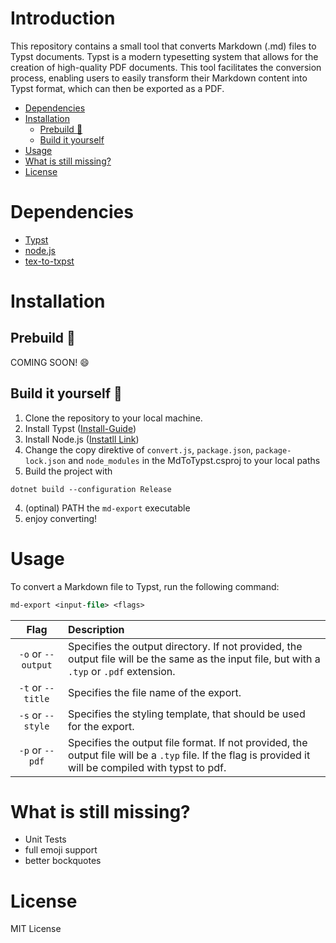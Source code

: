 # Introduction

This repository contains a small tool that converts Markdown (.md) files to Typst documents. Typst is a modern typesetting system that allows for the creation of high-quality PDF documents. This tool facilitates the conversion process, enabling users to easily transform their Markdown content into Typst format, which can then be exported as a PDF.

- [Dependencies](#dependencies)
- [Installation](#installation)
  - [Prebuild :floppy_disk:](##prebuild)
  - [Build it yourself](##build-it-yourself)
- [Usage](#usage)
- [What is still missing?](#what-is-still-miising?)
- [License](#license)

# Dependencies

- [Typst](https://github.com/typst/typst)
- [node.js](https://nodejs.org/en)
- [tex-to-txpst](https://github.com/continuous-foundation/tex-to-typst?tab=readme-ov-file#readme)

# Installation

## Prebuild :floppy_disk:

COMING SOON! :smile:

## Build it yourself :hammer:

1. Clone the repository to your local machine.
2. Install Typst ([Install-Guide](https://github.com/typst/typst?tab=readme-ov-file#installation))
3. Install Node.js ([Instatll Link](https://nodejs.org/en/download))
4. Change the copy direktive of `convert.js`, `package.json`, `package-lock.json` and `node_modules` in the MdToTypst.csproj to your local paths 
5. Build the project with 
```
dotnet build --configuration Release
```
4. (optinal) PATH the `md-export` executable
5. enjoy converting!

# Usage

To convert a Markdown file to Typst, run the following command:

```ps
md-export <input-file> <flags>
```

|         Flag         | Description                                                                                                                                               |
|:--------------------:|:----------------------------------------------------------------------------------------------------------------------------------------------------------|
|  `-o` or `--output`  | Specifies the output directory. If not provided, the output file will be the same as the input file, but with a `.typ` or `.pdf` extension.               |
|  `-t` or `--title`   | Specifies the file name of the export.                                                                                                                    |
|  `-s` or `--style`   | Specifies the styling template, that should be used for the export.                                                                                       |
|   `-p` or `--pdf`    | Specifies the output file format. If not provided, the output file will be a `.typ` file. If the flag is provided it will be compiled with typst to pdf.  |

# What is still missing?

- Unit Tests
- full emoji support
- better bockquotes

# License

MIT License
